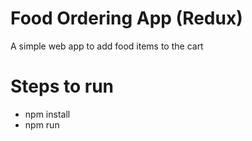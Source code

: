 # Food Ordering App (Redux)
A simple web app to add food items to the cart

# Steps to run
- npm install
- npm run

